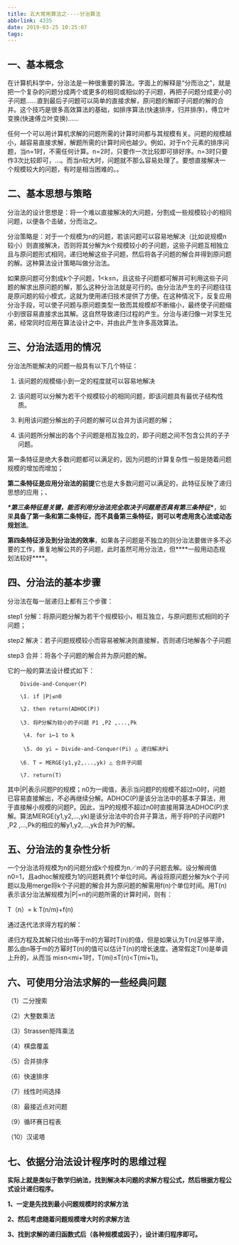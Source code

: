 ```yaml
---
title: 五大常用算法之----分治算法
abbrlink: 4335
date: 2019-03-25 10:25:07
tags:
---
```








## 一、基本概念

在计算机科学中，分治法是一种很重要的算法。字面上的解释是“分而治之”，就是把一个复杂的问题分成两个或更多的相同或相似的子问题，再把子问题分成更小的子问题……直到最后子问题可以简单的直接求解，原问题的解即子问题的解的合并。这个技巧是很多高效算法的基础，如排序算法(快速排序，归并排序)，傅立叶变换(快速傅立叶变换)……

<!--more-->

 任何一个可以用计算机求解的问题所需的计算时间都与其规模有关。问题的规模越小，越容易直接求解，解题所需的计算时间也越少。例如，对于n个元素的排序问题，当n=1时，不需任何计算。n=2时，只要作一次比较即可排好序。n=3时只要作3次比较即可，…。而当n较大时，问题就不那么容易处理了。要想直接解决一个规模较大的问题，有时是相当困难的。。

## 二、基本思想与策略

​		分治法的设计思想是：将一个难以直接解决的大问题，分割成一些规模较小的相同问题，以便各个击破，分而治之。

​		 分治策略是：对于一个规模为n的问题，若该问题可以容易地解决（比如说规模n较小）则直接解决，否则将其分解为k个规模较小的子问题，这些子问题互相独立且与原问题形式相同，递归地解这些子问题，然后将各子问题的解合并得到原问题的解。这种算法设计策略叫做分治法。

​		 如果原问题可分割成k个子问题，1<k≤n，且这些子问题都可解并可利用这些子问题的解求出原问题的解，那么这种分治法就是可行的。由分治法产生的子问题往往是原问题的较小模式，这就为使用递归技术提供了方便。在这种情况下，反复应用分治手段，可以使子问题与原问题类型一致而其规模却不断缩小，最终使子问题缩小到很容易直接求出其解。这自然导致递归过程的产生。分治与递归像一对孪生兄弟，经常同时应用在算法设计之中，并由此产生许多高效算法。



## 三、分治法适用的情况

分治法所能解决的问题一般具有以下几个特征：

  1) 该问题的规模缩小到一定的程度就可以容易地解决

  2) 该问题可以分解为若干个规模较小的相同问题，即该问题具有最优子结构性质。

  3) 利用该问题分解出的子问题的解可以合并为该问题的解；

  4) 该问题所分解出的各个子问题是相互独立的，即子问题之间不包含公共的子子问题。



第一条特征是绝大多数问题都可以满足的，因为问题的计算复杂性一般是随着问题规模的增加而增加；

**第二条特征是应用分治法的前提**它也是大多数问题可以满足的，此特征反映了递归思想的应用；、

***\*第三条特征是关键，能否利用分治法完全取决于问题是否具有第三条特征\****，如果**具备了第一条和第二条特征，而不具备第三条特征，则可以考虑用贪心法或动态规划法**。

**第四条特征涉及到分治法的效率**，如果各子问题是不独立的则分治法要做许多不必要的工作，重复地解公共的子问题，此时虽然可用分治法，但***\*一般用动态规划法较好\****。



## 四、分治法的基本步骤

分治法在每一层递归上都有三个步骤：

   step1 分解：将原问题分解为若干个规模较小，相互独立，与原问题形式相同的子问题；

   step2 解决：若子问题规模较小而容易被解决则直接解，否则递归地解各个子问题

   step3 合并：将各个子问题的解合并为原问题的解。

它的一般的算法设计模式如下：

  		Divide-and-Conquer(P)

  		\1. if |P|≤n0

  		\2. then return(ADHOC(P))

  		\3. 将P分解为较小的子问题 P1 ,P2 ,...,Pk

 		 \4. for i←1 to k

 		 \5. do yi ← Divide-and-Conquer(Pi) △ 递归解决Pi

  		\6. T ← MERGE(y1,y2,...,yk) △ 合并子问题

  		\7. return(T)

​		其中|P|表示问题P的规模；n0为一阈值，表示当问题P的规模不超过n0时，问题已容易直接解出，不必再继续分解。ADHOC(P)是该分治法中的基本子算法，用于直接解小规模的问题P。因此，当P的规模不超过n0时直接用算法ADHOC(P)求解。算法MERGE(y1,y2,...,yk)是该分治法中的合并子算法，用于将P的子问题P1 ,P2 ,...,Pk的相应的解y1,y2,...,yk合并为P的解。



## 五、分治法的复杂性分析

​		 一个分治法将规模为n的问题分成k个规模为n／m的子问题去解。设分解阀值n0=1，且adhoc解规模为1的问题耗费1个单位时间。再设将原问题分解为k个子问题以及用merge将k个子问题的解合并为原问题的解需用f(n)个单位时间。用T(n)表示该分治法解规模为|P|=n的问题所需的计算时间，则有：

 T（n）= k T(n/m)+f(n)

  通过迭代法求得方程的解：

​		递归方程及其解只给出n等于m的方幂时T(n)的值，但是如果认为T(n)足够平滑，那么由n等于m的方幂时T(n)的值可以估计T(n)的增长速度。通常假定T(n)是单调上升的，从而当          mi≤n<mi+1时，T(mi)≤T(n)<T(mi+1)。 



## 六、可使用分治法求解的一些经典问题

（1）二分搜索

（2）大整数乘法

（3）Strassen矩阵乘法

（4）棋盘覆盖

（5）合并排序

（6）快速排序

（7）线性时间选择

（8）最接近点对问题

（9）循环赛日程表

（10）汉诺塔



## 七、依据分治法设计程序时的思维过程

**实际上就是类似于数学归纳法，找到解决本问题的求解方程公式，然后根据方程公式设计递归程序。**

**1、一定是先找到最小问题规模时的求解方法**

**2、然后考虑随着问题规模增大时的求解方法**

**3、找到求解的递归函数式后（各种规模或因子），设计递归程序即可。**